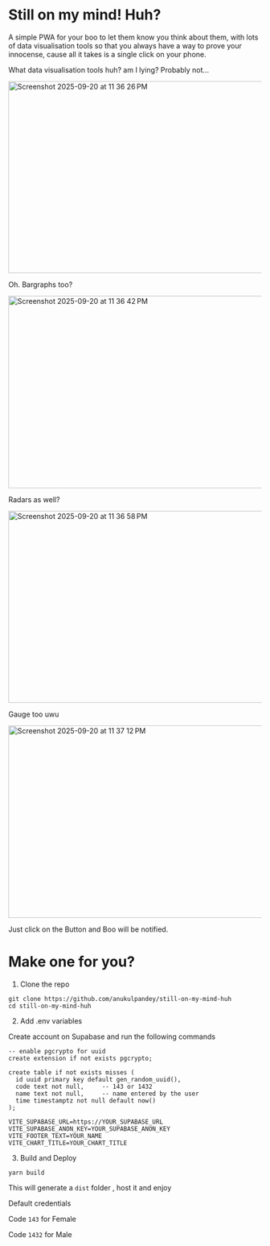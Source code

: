 # Still on my mind! Huh?

A simple PWA for your boo to let them know you think about them, with lots of data visualisation tools so that you always have a way to prove your innocense, cause all it takes is a single click on your phone.

What data visualisation tools huh? am I lying?
Probably not...

<img width="676" height="381.5" alt="Screenshot 2025-09-20 at 11 36 26 PM" src="https://github.com/user-attachments/assets/eb6288cb-33a7-454c-a664-b89f90ce9560" />

Oh.
Bargraphs too?

<img width="676" height="381.5" alt="Screenshot 2025-09-20 at 11 36 42 PM" src="https://github.com/user-attachments/assets/c6f3e227-0bbe-4d15-99f9-0947a42a3247" />

Radars as well?

<img width="676" height="381.5" alt="Screenshot 2025-09-20 at 11 36 58 PM" src="https://github.com/user-attachments/assets/aa7ed900-45d7-48c5-b52c-83f0d8417c4c" />

Gauge too uwu

<img width="676" height="381.5" alt="Screenshot 2025-09-20 at 11 37 12 PM" src="https://github.com/user-attachments/assets/899ff108-8fbe-44b3-8efd-2ba0f0bdcda0" />

Just click on the Button and Boo will be notified.

# Make one for you?

1. Clone the repo

```
git clone https://github.com/anukulpandey/still-on-my-mind-huh
cd still-on-my-mind-huh
```

2. Add .env variables

Create account on Supabase and run the following commands

```
-- enable pgcrypto for uuid
create extension if not exists pgcrypto;

create table if not exists misses (
  id uuid primary key default gen_random_uuid(),
  code text not null,     -- 143 or 1432
  name text not null,     -- name entered by the user
  time timestamptz not null default now()
);
```

```
VITE_SUPABASE_URL=https://YOUR_SUPABASE_URL
VITE_SUPABASE_ANON_KEY=YOUR_SUPABASE_ANON_KEY
VITE_FOOTER_TEXT=YOUR_NAME
VITE_CHART_TITLE=YOUR_CHART_TITLE
```

3. Build and Deploy

```
yarn build
```

This will generate a `dist` folder , host it and enjoy

Default credentials 

Code `143` for Female

Code `1432` for Male
   
